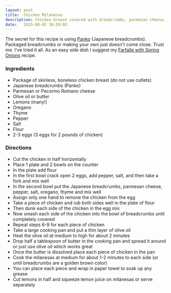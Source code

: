 ```yaml
---
layout: post
title:  Chicken Milanesas
description: Chicken breast covered with breadcrumbs, parmesan cheese, and thyme leaves. This dish is lightly fried, a healthier alternative.
date:   2015-08-02 16:59:02
---
```


The secret for this recipe is using [Panko](https://en.wikipedia.org/wiki/Panko) (Japanese breadcrumbs). Packaged breadcrumbs or making your own just doesn't come close. Trust me. I've tried it all. As an easy side dish I suggest my [Farfalle with Spring Onions](/recipes/farfalle-with-spring-onions) recipe.

### Ingredients

- Package of skinless, boneless chicken breast (do not use cutlets)
- Japanese breadcrumbs (Panko)
- Parmesan or Pecorino Romano cheese
- Olive oil or butter
- Lemons (many!)
- Oregano
- Thyme
- Pepper
- Salt
- Flour
- 2-3 eggs (3 eggs for 2 pounds of chicken)

### Directions

- Cut the chicken in half horizontally
- Place 1 plate and 2 bowls on the counter
- In the plate add flour
- In the first bowl crack open 2 eggs, add pepper, salt, and then take a fork and mix well
- In the second bowl put the Japanese breadcrumbs, parmesan cheese, pepper, salt, oregano, thyme and mix well
- Assign only one hand to remove the chicken from the egg
- Take a piece of chicken and rub both sides well in the plate of flour
- Then dunk each side of the chicken in the egg mix
- Now smash each side of the chicken into the bowl of breadcrumbs until completely covered
- Repeat steps 6-9 for each piece of chicken
- Take a large cooking pan and put a thin layer of olive oil
- Heat the olive oil at medium to high for about 2 minutes
- Drop half a tablespoon of butter in the cooking pan and spread it around or just use olive oil which works great
- Once the butter is dissolved place each piece of chicken in the pan
- Cook the milanesas at medium for about 1-2 minutes to each side (or until breadcrumbs are a golden brown color)
- You can place each piece and wrap in paper towel to soak up any grease
- Cut lemons in half and squeeze lemon juice on milanesas or serve separately
